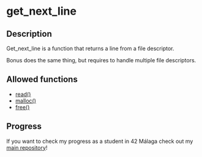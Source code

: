 # get_next_line

## Description

Get_next_line is a function that returns a line from a file descriptor.

Bonus does the same thing, but requires to handle multiple file descriptors.

## Allowed functions

- [read()](https://man7.org/linux/man-pages/man2/read.2.html)
- [malloc()](https://www.man7.org/linux/man-pages/man3/malloc.3.html)
- [free()](https://linux.die.net/man/3/free)

## Progress

If you want to check my progress as a student in 42 Málaga check out my [main repository](https://github.com/SrRecursive/42Malaga)!